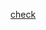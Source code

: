 [check](https://leetcode.com/problems/sum-of-subarray-minimums/discuss/2288669/Clean-C++-or-Next-Smaller-and-Previous-Smaller-or-Fully-Commented-100)